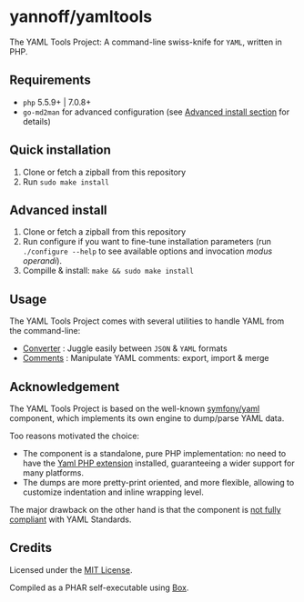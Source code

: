 # yannoff/yamltools

The YAML Tools Project: A command-line swiss-knife for `YAML`, written in PHP.

## Requirements

- `php` 5.5.9+ | 7.0.8+
- `go-md2man` for advanced configuration (see [Advanced install section](#advanced-install) for details)


## Quick installation

1. Clone or fetch a zipball from this repository
2. Run `sudo make install`

## Advanced install 

1. Clone or fetch a zipball from this repository
2. Run configure if you want to fine-tune installation parameters (run `./configure --help` to see available options and invocation _modus operandi_).
3. Compille & install: `make && sudo make install`

## Usage

The YAML Tools Project comes with several utilities to handle YAML from the command-line:

- [Converter](doc/converter.md) : Juggle easily between `JSON` & `YAML` formats
- [Comments](doc/comments.md) : Manipulate YAML comments: export, import & merge

## Acknowledgement

The YAML Tools Project is based on the well-known [symfony/yaml](https://github.com/symfony/yaml) component,
which implements its own engine to dump/parse YAML data.

Too reasons motivated the choice:

- The component is a standalone, pure PHP implementation: no need to have the [Yaml PHP extension](http://pecl.php.net/package/yaml) installed, guaranteeing a wider support for many platforms.
- The dumps are more pretty-print oriented, and more flexible, allowing to customize indentation and inline wrapping level.

The major drawback on the other hand is that the component is [not fully compliant](https://symfony.com/doc/3.4/components/yaml/yaml_format.html#unsupported-yaml-features) with YAML Standards. 

## Credits

Licensed under the [MIT License](LICENSE).

Compiled as a PHAR self-executable using [Box](https://github.com/box-project/box2).
